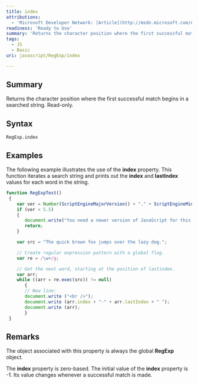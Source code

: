 ```yaml
---
title: index
attributions:
  - 'Microsoft Developer Network: [Article](http://msdn.microsoft.com/en-us/library/ie/0xsw26xd(v=vs.94).aspx)'
readiness: 'Ready to Use'
summary: 'Returns the character position where the first successful match begins in a searched string. Read-only.'
tags:
  - JS
  - Basic
uri: javascript/RegExp/index

---
```

## Summary

Returns the character position where the first successful match begins in a searched string. Read-only.

## Syntax

    RegExp.index

## Examples

The following example illustrates the use of the **index** property. This function iterates a search string and prints out the **index** and **lastIndex** values for each word in the string.

``` js
function RegExpTest()
 {
    var ver = Number(ScriptEngineMajorVersion() + "." + ScriptEngineMinorVersion())
    if (ver < 5.5)
    {
       document.write("You need a newer version of JavaScript for this to work");
       return;
    }

    var src = "The quick brown fox jumps over the lazy dog.";

    // Create regular expression pattern with a global flag.
    var re = /\w+/g;

    // Get the next word, starting at the position of lastindex.
    var arr;
    while ((arr = re.exec(src)) != null)
       {
       // New line:
       document.write ("<br />");
       document.write (arr.index + "-" + arr.lastIndex + " ");
       document.write (arr);
       }
 }
```

## Remarks

The object associated with this property is always the global **RegExp** object.

The **index** property is zero-based. The initial value of the **index** property is -1. Its value changes whenever a successful match is made.


